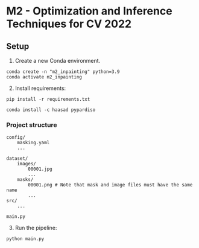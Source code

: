 # M2 - Optimization and Inference Techniques for CV 2022
## Setup 
1. Create a new Conda environment.
```
conda create -n "m2_inpainting" python=3.9
conda activate m2_inpainting
```
2. Install requirements:
```
pip install -r requirements.txt

conda install -c haasad pypardiso
```

### Project structure
```
config/
    masking.yaml
    ...

dataset/
    images/
        00001.jpg
        ...
    masks/
        00001.png # Note that mask and image files must have the same name
        ...
src/
    ...

main.py
```

3. Run the pipeline:
```
python main.py
```
